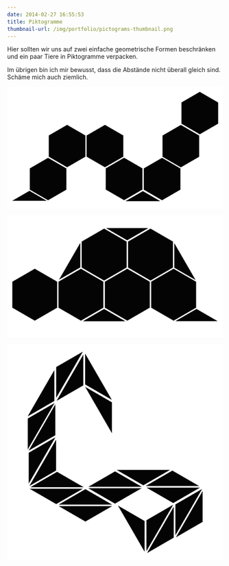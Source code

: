 ```yaml
---
date: 2014-02-27 16:55:53
title: Piktogramme
thumbnail-url: /img/portfolio/pictograms-thumbnail.png
---
```

Hier sollten wir uns auf zwei einfache geometrische Formen beschränken und ein paar Tiere in Piktogramme verpacken.

Im übrigen bin ich mir bewusst, dass die Abstände nicht überall gleich sind. Schäme mich auch ziemlich.

![Piktogramm Raupe](/img/portfolio/pictograms-caterpillar.png)

![Piktogramm Schildkröte](/img/portfolio/pictograms-turtle.png)

![Piktogramm Schlange](/img/portfolio/pictograms-snake.png)
